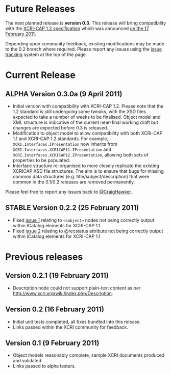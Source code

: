 # Future Releases #

The next planned release is **version 0.3**.  This release will bring compatibility with the [XCRI-CAP 1.2 specification](http://www.xcri.org/wiki/index.php/XCRI_CAP_1.2) which was announced [on the 17 February 2011](http://www.xcri.org/forum/topic.php?id=133).

Depending upon community feedback, existing modifications may be made to the 0.2 branch where required.  Please report any issues using the [issue tracking](http://code.google.com/p/xcricap-net/issues/list) system at the top of the page.

# Current Release #

## ALPHA Version 0.3.0a (9 April 2011) ##

  * Initial version with compatibility with XCRI-CAP 1.2.  Please note that the 1.2 standard is still undergoing some tweaks, with the XSD files expected to take a number of weeks to be finalised.  Object model and XML structure is indicative of the current near-final working draft but changes are expected before 0.3 is released.
  * Modification to object model to allow compatibility with both XCRI-CAP 1.1 and XCRI-CAP 1.2 standards.  For example, `XCRI.Interfaces.IPresentation` now inherits from `XCRI.Interfaces.XCRICAP11.IPresentation` and `XCRI.Interfaces.XCRICAP12.IPresentation`, allowing both sets of properties to be populated.
  * Interface structure re-organised to more closely replicate the existing XCRICAP XSD file structures.  The aim is to ensure that bugs for missing common data structures (e.g. title/subject/description) that were common in the 0.1/0.2 releases are removed permanently.

Please feel free to report any issues back to [@CraigHawker](http://www.twitter.com/CraigHawker/).

## STABLE Version 0.2.2 (25 February 2011) ##

  * Fixed [issue 1](http://code.google.com/p/xcricap-net/issues/detail?id=1&can=1) relating to `<subject>` nodes not being correctly output within ICatalog elements for XCRI-CAP 1.1
  * Fixed [issue 2](http://code.google.com/p/xcricap-net/issues/detail?id=2&can=1) relating to @recstatus attribute not being correctly output within ICatalog elements for XCRI-CAP 1.1

# Previous releases #

## Version 0.2.1 (19 February 2011) ##

  * Description node could not support plain-text content as per http://www.xcri.org/wiki/index.php/Description.

## Version 0.2 (16 February 2011) ##

  * Initial unit tests completed, all fixes bundled into this release.
  * Links passed within the XCRI community for feedback.

## Version 0.1 (9 February 2011) ##

  * Object models reasonably complete, sample XCRI documents produced and validated.
  * Links passed to alpha testers.